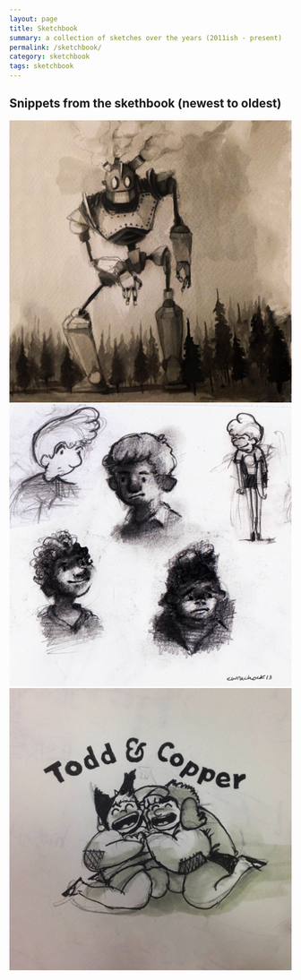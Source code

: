 ```yaml
---
layout: page
title: Sketchbook
summary: a collection of sketches over the years (2011ish - present) 
permalink: /sketchbook/
category: sketchbook
tags: sketchbook
---
```


## Snippets from the skethbook (newest to oldest)
<img src="/images/Howls-Moving-Giant.jpg">

<img src="/images/character-sketches.jpg">

<img src="/images/todd-and-copper.jpg">

